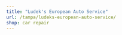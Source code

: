 ```yaml
---
title: "Ludek's European Auto Service"
url: /tampa/ludeks-european-auto-service/
shop: car repair
---
```


